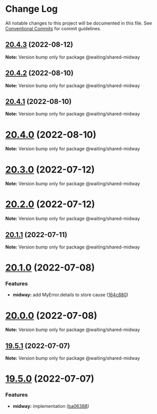 # Change Log

All notable changes to this project will be documented in this file.
See [Conventional Commits](https://conventionalcommits.org) for commit guidelines.

## [20.4.3](https://github.com/waitingsong/shared/compare/v20.4.2...v20.4.3) (2022-08-12)

**Note:** Version bump only for package @waiting/shared-midway





## [20.4.2](https://github.com/waitingsong/shared/compare/v20.4.1...v20.4.2) (2022-08-10)

**Note:** Version bump only for package @waiting/shared-midway





## [20.4.1](https://github.com/waitingsong/shared/compare/v20.4.0...v20.4.1) (2022-08-10)

**Note:** Version bump only for package @waiting/shared-midway





# [20.4.0](https://github.com/waitingsong/shared/compare/v20.3.0...v20.4.0) (2022-08-10)

**Note:** Version bump only for package @waiting/shared-midway





# [20.3.0](https://github.com/waitingsong/shared/compare/v20.2.0...v20.3.0) (2022-07-12)

**Note:** Version bump only for package @waiting/shared-midway





# [20.2.0](https://github.com/waitingsong/shared/compare/v20.1.1...v20.2.0) (2022-07-12)

**Note:** Version bump only for package @waiting/shared-midway





## [20.1.1](https://github.com/waitingsong/shared/compare/v20.1.0...v20.1.1) (2022-07-11)

**Note:** Version bump only for package @waiting/shared-midway





# [20.1.0](https://github.com/waitingsong/shared/compare/v20.0.0...v20.1.0) (2022-07-08)


### Features

* **midway:** add MyError.details to store cause ([164c880](https://github.com/waitingsong/shared/commit/164c88086edf4fb2b43c1f92aef8e4729c95c1ee))





# [20.0.0](https://github.com/waitingsong/shared/compare/v19.5.1...v20.0.0) (2022-07-08)

**Note:** Version bump only for package @waiting/shared-midway





## [19.5.1](https://github.com/waitingsong/shared/compare/v19.5.0...v19.5.1) (2022-07-07)

**Note:** Version bump only for package @waiting/shared-midway





# [19.5.0](https://github.com/waitingsong/shared/compare/v19.4.0...v19.5.0) (2022-07-07)


### Features

* **midway:** implementation ([ba06388](https://github.com/waitingsong/shared/commit/ba06388a2087dcf0a0c449ab25d12f688d4486cd))
